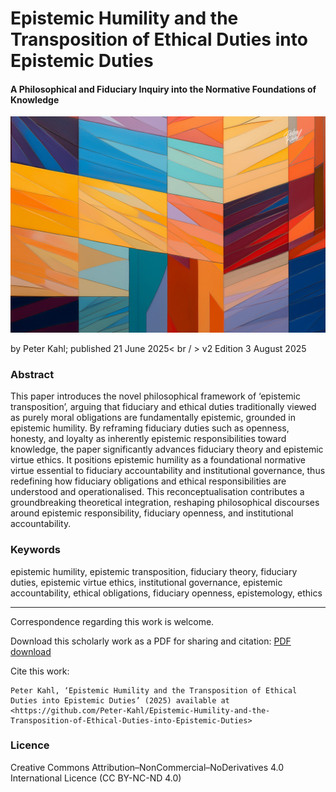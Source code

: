# Epistemic Humility and the Transposition of Ethical Duties into Epistemic Duties

#### A Philosophical and Fiduciary Inquiry into the Normative Foundations of Knowledge

![alt text](https://github.com/Peter-Kahl/Epistemic-Humility-and-the-Transposition-of-Ethical-Duties-into-Epistemic-Duties/blob/main/epistemic-humility.jpg?raw=true)

by Peter Kahl; published 21 June 2025< br / >
v2 Edition 3 August 2025

### Abstract

This paper introduces the novel philosophical framework of ‘epistemic transposition’, arguing that fiduciary and ethical duties traditionally viewed as purely moral obligations are fundamentally epistemic, grounded in epistemic humility. By reframing fiduciary duties such as openness, honesty, and loyalty as inherently epistemic responsibilities toward knowledge, the paper significantly advances fiduciary theory and epistemic virtue ethics. It positions epistemic humility as a foundational normative virtue essential to fiduciary accountability and institutional governance, thus redefining how fiduciary obligations and ethical responsibilities are understood and operationalised. This reconceptualisation contributes a groundbreaking theoretical integration, reshaping philosophical discourses around epistemic responsibility, fiduciary openness, and institutional accountability.

### Keywords

epistemic humility, epistemic transposition, fiduciary theory, fiduciary duties, epistemic virtue ethics, institutional governance, epistemic accountability, ethical obligations, fiduciary openness, epistemology, ethics

---

Correspondence regarding this work is welcome.

Download this scholarly work as a PDF for sharing and citation:
[PDF download](https://raw.githubusercontent.com/Peter-Kahl/Epistemic-Humility-and-the-Transposition-of-Ethical-Duties-into-Epistemic-Duties/master/Kahl_P_Epistemic_Humility_and_the_Transposition_of_Ethical_Duties_into_Epistemic_Duties_v2_3_August_2025.pdf)

Cite this work:

```
Peter Kahl, ‘Epistemic Humility and the Transposition of Ethical Duties into Epistemic Duties’ (2025) available at <https://github.com/Peter-Kahl/Epistemic-Humility-and-the-Transposition-of-Ethical-Duties-into-Epistemic-Duties>
```

### Licence
Creative Commons Attribution–NonCommercial–NoDerivatives 4.0 International Licence (CC BY-NC-ND 4.0)
